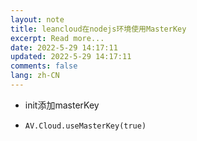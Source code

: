 ```yaml
---
layout: note
title: leancloud在nodejs环境使用MasterKey
excerpt: Read more...
date: 2022-5-29 14:17:11
updated: 2022-5-29 14:17:11
comments: false
lang: zh-CN
---
```


* init添加masterKey

* `AV.Cloud.useMasterKey(true)`
  